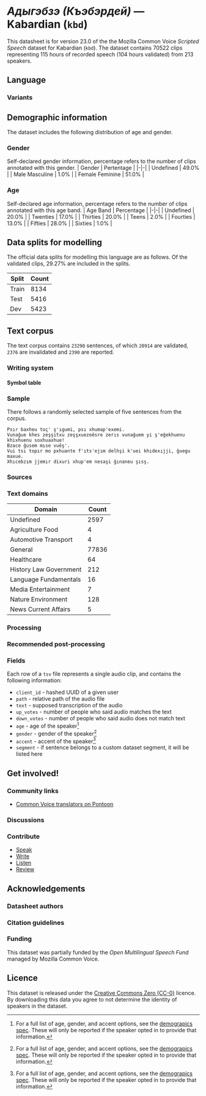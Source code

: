 # *Адыгэбзэ (Къэбэрдей)* &mdash; Kabardian (`kbd`)
This datasheet is for version 23.0 of the the Mozilla Common Voice *Scripted Speech* dataset 
for Kabardian (`kbd`). The dataset contains 70522 clips representing 115 hours of recorded
speech (104 hours validated) from 213 speakers.

## Language
<!-- {{LANGUAGE_DESCRIPTION}} -->
<!-- Provide a brief (1-2 paragraph) description of your language -->

### Variants
<!-- {{VARIANT_DESCRIPTION}} -->
<!-- @ OPTIONAL @ -->
<!-- Describe the variants (MCV variants) of your language -->

## Demographic information
The dataset includes the following distribution of age and gender.
<!-- You can get a lot of the information in this section from https://analyzer.cv-toolbox.web.tr/browse -->

### Gender
Self-declared gender information, percentage refers to the number of clips annotated with this gender.
| Gender | Pertentage |
|-|-|
| Undefined | 49.0% |
| Male Masculine | 1.0% |
| Female Feminine | 51.0% |

<!-- {{GENDER_TABLE}} -->
<!-- @ AUTOMATICALLY GENERATED @ -->
<!-- | Gender | Frequency |
|--------|-----------|
| male, masculine | ? |
| undeclared | ? |
| female, feminine | ? | -->

### Age
Self-declared age information, percentage refers to the number of clips annotated with this age band.
| Age Band | Percentage |
|-|-|
| Undefined | 20.0% |
| Twenties | 17.0% |
| Thirties | 20.0% |
| Teens | 2.0% |
| Fourties | 13.0% |
| Fifties | 28.0% |
| Sixties | 1.0% |

<!-- {{AGE_TABLE}} -->
<!-- @ AUTOMATICALLY GENERATED @ -->
<!-- | Age band | Frequency |
|----------|-----------|
| teens | ? |
| twenties | ? |
| thirties | ? |
| fourties | ? |
| fifties | ? |
   ...if other age ranges are present in your data, add rows... -->

## Data splits for modelling

The official data splits for modelling this language are as follows. Of the validated clips, 29.27% are included in the splits.

 | Split | Count |
|-|-|
| Train | 8134 |
| Test | 5416 |
| Dev | 5423 |


## Text corpus

The text corpus contains `23290` sentences, of which `20914` are validated, `2376` are invalidated and `2390` are reported.
<!-- {{TEXT_CORPUS_DESCRIPTION}} -->
<!-- @ OPTIONAL @ -->
<!-- An overview of the text corpus, with information such as average length (in characters and words) of validated sentences. -->

### Writing system
<!-- {{WRITING_SYSTEM_DESCRIPTION}} -->
<!-- @ OPTIONAL @ -->
<!-- A description of the writing system (or writing systems) used in the text corpus -->

#### Symbol table
<!-- {{ALPHABET_TABLE}} -->
<!-- @ OPTIONAL @ -->
<!-- If the writing system is alphabetic, you can include the valid alphabet here -->

### Sample
There follows a randomly selected sample of five sentences from the corpus.

```
Psır baxheu toç' ş'ıgumi, psı xhumap'exemi.
Vunağue khes zeşşitxu zeşşxuezeêsre zerıs vunağuem yi ş'eğekhuenu khixhuenu soxhuaxhue!
Bzace ğusem mıse vuêş'.
Vui tsı topır mo pxhuante f'ıts'ejım delhşi k'uei khıdexıjji, ğuegu maxue.
Xhıcebzım jjemır dixuri xhup'em nesaşi ğınaneu şısş.
```

<!-- {{SENTENCES_SAMPLE}} -->

### Sources
<!-- {{SOURCES_LIST}} -->
<!-- @ OPTIONAL @ -->
<!-- A list of sentence sources, can be curated to the top-N -->

### Text domains

| Domain | Count |
|-|-|
| Undefined | 2597 |
| Agriculture Food | 4 |
| Automotive Transport | 4 |
| General | 77836 |
| Healthcare | 64 |
| History Law Government | 212 |
| Language Fundamentals | 16 |
| Media Entertainment | 7 |
| Nature Environment | 128 |
| News Current Affairs | 5 |

<!-- {{TEXT_DOMAIN_DESCRIPTION}} -->
<!-- @ OPTIONAL @ -->
<!-- What text domains are represented in the corpus? -->

### Processing
<!-- {{PROCESSING_DESCRIPTION}} -->
<!-- @ OPTIONAL @ -->
<!-- How has the text data been processed -->

### Recommended post-processing
<!-- {{RECOMMENDED_POSTPROCESSING_DESCRIPTION}} -->
<!-- @ OPTIONAL @ -->
<!-- What should people do before they use the data, for example Unicode normalisation -->

### Fields
Each row of a `tsv` file represents a single audio clip, and contains the following information:

* `client_id` - hashed UUID of a given user
* `path` - relative path of the audio file
* `text` - supposed transcription of the audio
* `up_votes` - number of people who said audio matches the text
* `down_votes` - number of people who said audio does not match text
* `age` - age of the speaker[^1]
* `gender` - gender of the speaker[^1]
* `accent` - accent of the speaker[^1]
* `segment` - if sentence belongs to a custom dataset segment, it will be listed here

#### 
[^1]: For a full list of age, gender, and accent options, see the
[demograpics
spec](https://github.com/common-voice/common-voice/blob/main/web/src/stores/demographics.ts). These
will only be reported if the speaker opted in to provide that
information.

## Get involved!

### Community links

* [Common Voice translators on Pontoon](https://pontoon.mozilla.org/kbd/common-voice/contributors/)

<!-- {{COMMUNITY_LINKS_LIST}} -->
<!-- @ OPTIONAL @ -->
<!-- Links to community chats / fora -->

### Discussions
<!-- {{DISCUSSION_LINKS_LIST}} -->
<!-- @ OPTIONAL @ -->
<!-- Any links to discussions, for example on Discourse or other fora or blogs can be included here -->

### Contribute

* [Speak](https://commonvoice.mozilla.org/kbd/speak)
* [Write](https://commonvoice.mozilla.org/kbd/write)
* [Listen](https://commonvoice.mozilla.org/kbd/listen)
* [Review](https://commonvoice.mozilla.org/kbd/review)
<!-- {{CONTRIBUTE_LINKS_LIST}} -->
<!-- Here you can include links for how to contribute to the dataset -->

## Acknowledgements

### Datasheet authors
<!-- {{DATASHEET_AUTHORS_LIST}} -->
<!-- A list in the format of: Your Name <email@email.com> -->

### Citation guidelines
<!-- {{CITATION_DESCRIPTION}} -->
<!-- @ OPTIONAL @ -->
<!-- If you published a paper and would like people to cite it, you can include the BiBTeX here -->

### Funding

This dataset was partially funded by the *Open Multilingual Speech Fund* managed by Mozilla Common Voice.
<!-- {{FUNDING_DESCRIPTION}} -->
<!-- @ OPTIONAL @ -->
<!-- If you received any funding, you can include the acknowledgement here -->

## Licence
This dataset is released under the [Creative Commons Zero (CC-0)](https://creativecommons.org/public-domain/cc0/) licence. By downloading this data
you agree to not determine the identity of speakers in the dataset.